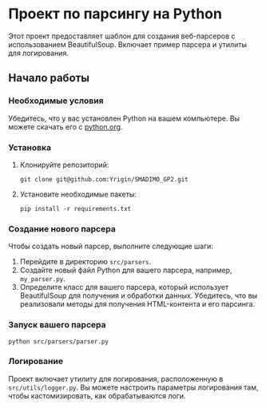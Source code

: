 # Проект по парсингу на Python

Этот проект предоставляет шаблон для создания веб-парсеров с использованием BeautifulSoup. Включает пример парсера и утилиты для логирования.

## Начало работы

### Необходимые условия

Убедитесь, что у вас установлен Python на вашем компьютере. Вы можете скачать его с [python.org](https://www.python.org/downloads/).

### Установка

1. Клонируйте репозиторий:
   ```
   git clone git@github.com:Yrigin/SMADIMO_GP2.git
   ```

2. Установите необходимые пакеты:
   ```
   pip install -r requirements.txt
   ```

### Создание нового парсера

Чтобы создать новый парсер, выполните следующие шаги:

1. Перейдите в директорию `src/parsers`.
2. Создайте новый файл Python для вашего парсера, например, `my_parser.py`.
3. Определите класс для вашего парсера, который использует BeautifulSoup для получения и обработки данных. Убедитесь, что вы реализовали методы для получения HTML-контента и его парсинга.


### Запуск вашего парсера

```
python src/parsers/parser.py
```

### Логирование

Проект включает утилиту для логирования, расположенную в `src/utils/logger.py`. Вы можете настроить параметры логирования там, чтобы кастомизировать, как обрабатываются логи.